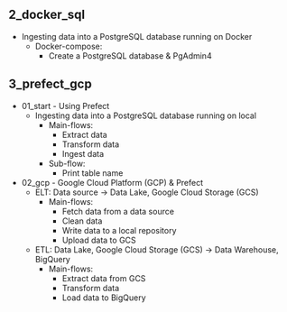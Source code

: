 ## 2_docker_sql
- Ingesting data into a PostgreSQL database running on Docker
    - Docker-compose:
        - Create a PostgreSQL database & PgAdmin4

## 3_prefect_gcp
- 01_start - Using Prefect
    - Ingesting data into a PostgreSQL database running on local
        - Main-flows:
            - Extract data
            - Transform data
            - Ingest data
        - Sub-flow:
            - Print table name
- 02_gcp - Google Cloud Platform (GCP) & Prefect
    - ELT: Data source -> Data Lake, Google Cloud Storage (GCS)
        - Main-flows:
            - Fetch data from a data source
            - Clean data
            - Write data to a local repository
            - Upload data to GCS
    - ETL: Data Lake, Google Cloud Storage (GCS) -> Data Warehouse, BigQuery
        - Main-flows:
            - Extract data from GCS
            - Transform data
            - Load data to BigQuery
